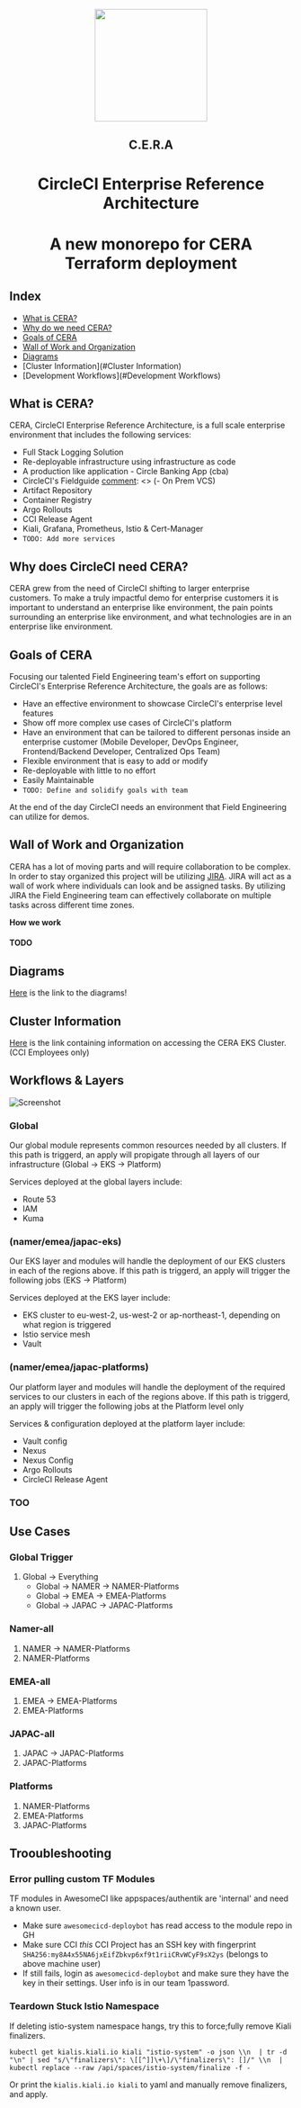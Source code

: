 <p align="center">
  <img width="200" height="200" src="./.img/circleci_logo.png">
</p>

<h2 align="center" >C.E.R.A</h1>
<h1 align="center" >CircleCI Enterprise Reference Architecture</h1>
<h1 align="center" >A new monorepo for CERA Terraform deployment</h1>

## Index
- [What is CERA?](#What-is-CERA?)
- [Why do we need CERA?](#Why-do-we-need-CERA?)
- [Goals of CERA](#Goals-of-CERA)
- [Wall of Work and Organization](#Wall-of-Work-and-Organization)
- [Diagrams](#Diagrams)
- [Cluster Information](#Cluster Information)
- [Development Workflows](#Development Workflows)


## What is CERA?
CERA, CircleCI Enterprise Reference Architecture, is a full scale enterprise environment that includes the following services:

[comment]: <> (- CircleCI Server running on Kubernetes)
[comment]: <> (- CircleCI Runners deployed on VMs and Kubernetes)
- Full Stack Logging Solution
- Re-deployable infrastructure using infrastructure as code
- A production like application - Circle Banking App (cba)
- CircleCI's Fieldguide
[comment]: <> (- On Prem VCS)
- Artifact Repository
- Container Registry
- Argo Rollouts
- CCI Release Agent
- Kiali, Grafana, Prometheus, Istio & Cert-Manager
- `TODO: Add more services`


## Why does CircleCI need CERA?
CERA grew from the need of CircleCI shifting to larger enterprise customers. To make a truly impactful demo for enterprise customers it is important to understand an enterprise like environment, the pain points surrounding an enterprise like environment,
and what technologies are in an enterprise like environment.


## Goals of CERA
Focusing our talented Field Engineering team's effort on supporting CircleCI's Enterprise Reference Architecture, the goals are as follows:

- Have an effective environment to showcase CircleCI's enterprise level features
- Show off more complex use cases of CircleCI's platform
- Have an environment that can be tailored to different personas inside an enterprise customer (Mobile Developer, DevOps Engineer, Frontend/Backend Developer, Centralized Ops Team)
- Flexible environment that is easy to add or modify
- Re-deployable with little to no effort
- Easily Maintainable
- `TODO: Define and solidify goals with team`

At the end of the day CircleCI needs an environment that Field Engineering can utilize for demos.


## Wall of Work and Organization
CERA has a lot of moving parts and will require collaboration to be complex. In order to stay organized this project will be utilizing [JIRA](https://circleci.atlassian.net/jira/software/projects/FE/boards/392).
JIRA will act as a wall of work where individuals can look and be assigned tasks. By utilizing JIRA the Field Engineering team can effectively collaborate on multiple tasks across different time zones.

**How we work**
#### TODO


## Diagrams
[Here](https://drive.google.com/file/d/1hYCSr-1dme95koshN_0nmEKLA9JI3yEs/view?usp=sharing) is the link to the diagrams!

## Cluster Information
[Here](https://circleci.atlassian.net/wiki/spaces/CE/pages/6582469344/CERA+Customer+Engineering+Cluster+Details) is the link containing information on accessing the CERA EKS Cluster. (CCI Employees only)


## Workflows & Layers
![Screenshot](./.img/tree.png)
### Global
Our global module represents common resources needed by all clusters. If this path is triggerd, an apply will propigate through all layers of our infrastructure (Global -> EKS -> Platform)

Services deployed at the global layers include: 
- Route 53
- IAM
- Kuma

### (namer/emea/japac-eks)
Our EKS layer and modules will handle the deployment of our EKS clusters in each of the regions above. If this path is triggerd, an apply will trigger the following jobs (EKS -> Platform)

Services deployed at the EKS layer include: 
- EKS cluster to eu-west-2, us-west-2 or ap-northeast-1, depending on what region is triggered
- Istio service mesh
- Vault

### (namer/emea/japac-platforms)
Our platform layer and modules will handle the deployment of the required services to our clusters in each of the regions above. If this path is triggerd, an apply will trigger the following jobs at the Platform level only

Services & configuration deployed at the platform layer include: 
- Vault config
- Nexus
- Nexus Config
- Argo Rollouts
- CircleCI Release Agent

### TOO


## Use Cases

### Global Trigger
1. Global -> Everything
    * Global -> NAMER -> NAMER-Platforms
    * Global -> EMEA -> EMEA-Platforms
    * Global -> JAPAC -> JAPAC-Platforms

### Namer-all
1. NAMER -> NAMER-Platforms
2. NAMER-Platforms

### EMEA-all
1. EMEA -> EMEA-Platforms
2. EMEA-Platforms

### JAPAC-all
1. JAPAC -> JAPAC-Platforms
2. JAPAC-Platforms

### Platforms
1. NAMER-Platforms
2. EMEA-Platforms
3. JAPAC-Platforms


## Trooubleshooting

### Error pulling custom TF Modules

TF modules in AwesomeCI like appspaces/authentik are 'internal' and need a known user. 
- Make sure `awesomecicd-deploybot` has read access to the module repo in GH
- Make sure CCI _this_ CCI Project has an SSH key with fingerprint `SHA256:my8A4x55NA6jxEifZbkvp6xf9t1riiCRvWCyF9sX2ys` (belongs to above machine user)
- If still fails, login as `awesomecicd-deploybot` and make sure they have the key in their settings.
User info is in our team 1password.

### Teardown Stuck Istio Namespace

If deleting istio-system namespace hangs, try this to force;fully remove Kiali finalizers.

```
kubectl get kialis.kiali.io kiali "istio-system" -o json \\n  | tr -d "\n" | sed "s/\"finalizers\": \[[^]]\+\]/\"finalizers\": []/" \\n  | kubectl replace --raw /api/spaces/istio-system/finalize -f -
```

Or print the `kialis.kiali.io kiali` to yaml and manually remove finalizers, and apply.
